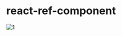 # react-ref-component

![1](https://cloud.githubusercontent.com/assets/2735255/18168708/3db16bf8-7081-11e6-8e97-0e73a674e274.jpg)

